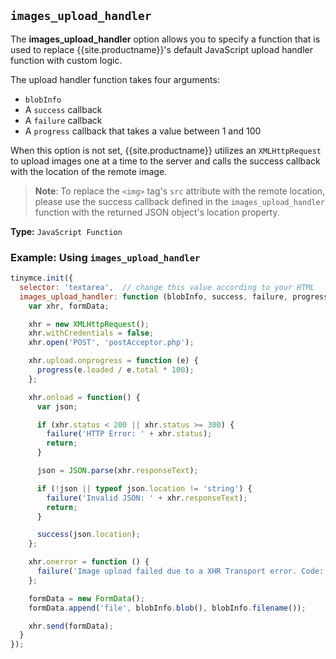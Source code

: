 ## `images_upload_handler`

The **images_upload_handler** option allows you to specify a function that is used to replace {{site.productname}}'s default JavaScript upload handler function with custom logic.

The upload handler function takes four arguments:

* `blobInfo`
* A `success` callback
* A `failure` callback
* A `progress` callback that takes a value between 1 and 100

When this option is not set, {{site.productname}} utilizes an `XMLHttpRequest` to upload images one at a time to the server and calls the success callback with the location of the remote image.

> **Note**: To replace the `<img>` tag's `src` attribute with the remote location, please use the success callback defined in the `images_upload_handler` function with the returned JSON object's location property.

**Type:** `JavaScript Function`

### Example: Using `images_upload_handler`

```js
tinymce.init({
  selector: 'textarea',  // change this value according to your HTML
  images_upload_handler: function (blobInfo, success, failure, progress) {
    var xhr, formData;

    xhr = new XMLHttpRequest();
    xhr.withCredentials = false;
    xhr.open('POST', 'postAcceptor.php');

    xhr.upload.onprogress = function (e) {
      progress(e.loaded / e.total * 100);
    };

    xhr.onload = function() {
      var json;

      if (xhr.status < 200 || xhr.status >= 300) {
        failure('HTTP Error: ' + xhr.status);
        return;
      }

      json = JSON.parse(xhr.responseText);

      if (!json || typeof json.location != 'string') {
        failure('Invalid JSON: ' + xhr.responseText);
        return;
      }

      success(json.location);
    };

    xhr.onerror = function () {
      failure('Image upload failed due to a XHR Transport error. Code: ' + xhr.status);
    };

    formData = new FormData();
    formData.append('file', blobInfo.blob(), blobInfo.filename());

    xhr.send(formData);
  }
});
```

